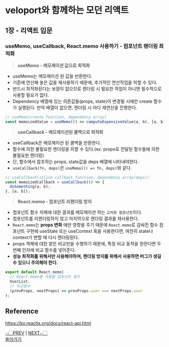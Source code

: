 # veloport와 함께하는 모던 리액트

## 1장 - 리액트 입문

### useMemo, useCallback, React.memo 사용하기 - 컴포넌트 렌더링 최적화

> **useMemo - 메모제이션 값으로 최적화**

- useMemo는 메모제이션 된 값을 반환한다.
- 기존에 연산해 놓은 값을 재사용하기 때문에, 추가적인 연산작업을 피할 수 있다.
- 반드시 최적화된다는 보장이 없으므로 렌더링 시 필요한 작업이 아니면 필수적으로 사용할 필요가 없다.
- Dependency 배열에 있는 의존값들(props, state)이 변경될 시에만 create 함수가 실행된다. 만약 배열이 없으면, 렌더링 시 마다 재연산을 진행한다.

```javascript
// useMemo(create function, dependency array)
const memoizedValue = useMemo(() => computeExpensiveValue(a, b), [a, b]);
```

> **useCallback - 메모제이션된 콜백으로 최적화**

- useCallback은 메모제이션 된 콜백을 반환한다.
- 함수에 의한 불필요한 렌더링을 피할 수 있다.(ex. props로 전달된 함수들에 의한 불필요한 렌더링)
- 단, 함수에서 참조하는 props, state값을 deps 배열에 나타내야한다.
- `useCallback(fn, deps)`은 `useMemo(() => fn, deps)`와 같다.

```javascript
// useCallback(inline callback function, dependency array(deps))
const memoizedCallback = useCallback(() => {
  doSomething(a, b);
}, [a, b]);
```

> **React.memo - 컴포넌트 리렌더링 방지**

- 컴포넌트 함수 자체에 대한 결과를 메모제이션 하는 `고차원 컴포넌트`이다.
- 컴포넌트를 리렌더링하지 않고 마지막으로 렌더링 결과를 재사용한다.
- `React.memo`는 **props 변화** 에만 영향을 주기 때문에 `React.memo`로 감싸진 함수 컴포넌트 구현에 useState 또는 useContext 훅을 사용한다면, 여전히 state나 context가 변할 때 다시 렌더링된다.
- props 객체에 대한 얕은 비교만을 수행하기 때문에, 특정 비교 동작을 원한다면 두 번째 인자에 비교 함수를 넣어준다.
- **성능 최적화를 위해서만 사용해야하며, 렌더링 방지를 위해서 사용하면 버그가 생길 수 있으니 주의해야 한다.**

```javascript
export default React.memo(
  // React.memo를 적용할 컴포넌트 함수
  UserList,
  // 비교함수
  (prevProps, nextProps) => prevProps.user === nextProps.user
);
```

## Reference

<https://ko.reactjs.org/docs/react-api.html>
<br>

[👈🏻PREV](https://github.com/ss-won/veloport-react/blob/master/Ch1/10.md) |
[NEXT👉🏻](https://github.com/ss-won/veloport-react/blob/master/Ch1/12.md) <br>
[돌아가기](https://github.com/ss-won/veloport-react)
